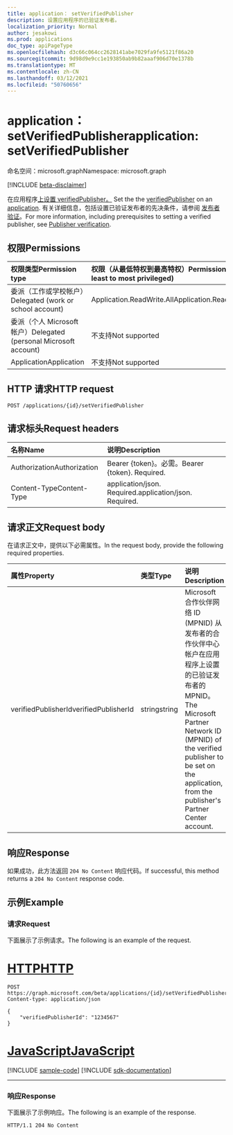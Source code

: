```yaml
---
title: application： setVerifiedPublisher
description: 设置应用程序的已验证发布者。
localization_priority: Normal
author: jesakowi
ms.prod: applications
doc_type: apiPageType
ms.openlocfilehash: d3c66c064cc2628141abe7029fa9fe5121f86a20
ms.sourcegitcommit: 9d98d9e9cc1e193850ab9b82aaaf906d70e1378b
ms.translationtype: MT
ms.contentlocale: zh-CN
ms.lasthandoff: 03/12/2021
ms.locfileid: "50760656"
---
```

# <a name="application-setverifiedpublisher"></a><span data-ttu-id="1b508-103">application： setVerifiedPublisher</span><span class="sxs-lookup"><span data-stu-id="1b508-103">application: setVerifiedPublisher</span></span>

<span data-ttu-id="1b508-104">命名空间：microsoft.graph</span><span class="sxs-lookup"><span data-stu-id="1b508-104">Namespace: microsoft.graph</span></span>

[!INCLUDE [beta-disclaimer](../../includes/beta-disclaimer.md)]

<span data-ttu-id="1b508-105">在应用程序[上设置 verifiedPublisher。](../resources/verifiedPublisher.md) [](../resources/application.md)</span><span class="sxs-lookup"><span data-stu-id="1b508-105">Set the the [verifiedPublisher](../resources/verifiedPublisher.md) on an [application](../resources/application.md).</span></span> <span data-ttu-id="1b508-106">有关详细信息，包括设置已验证发布者的先决条件，请参阅 [发布者验证](/azure/active-directory/develop/publisher-verification-overview)。</span><span class="sxs-lookup"><span data-stu-id="1b508-106">For more information, including prerequisites to setting a verified publisher, see [Publisher verification](/azure/active-directory/develop/publisher-verification-overview).</span></span>

## <a name="permissions"></a><span data-ttu-id="1b508-107">权限</span><span class="sxs-lookup"><span data-stu-id="1b508-107">Permissions</span></span>

|<span data-ttu-id="1b508-108">权限类型</span><span class="sxs-lookup"><span data-stu-id="1b508-108">Permission type</span></span>      | <span data-ttu-id="1b508-109">权限（从最低特权到最高特权）</span><span class="sxs-lookup"><span data-stu-id="1b508-109">Permissions (from least to most privileged)</span></span>              |
|:--------------------|:---------------------------------------------------------|
|<span data-ttu-id="1b508-110">委派（工作或学校帐户）</span><span class="sxs-lookup"><span data-stu-id="1b508-110">Delegated (work or school account)</span></span> | <span data-ttu-id="1b508-111">Application.ReadWrite.All</span><span class="sxs-lookup"><span data-stu-id="1b508-111">Application.ReadWrite.All</span></span> |
|<span data-ttu-id="1b508-112">委派（个人 Microsoft 帐户）</span><span class="sxs-lookup"><span data-stu-id="1b508-112">Delegated (personal Microsoft account)</span></span> | <span data-ttu-id="1b508-113">不支持</span><span class="sxs-lookup"><span data-stu-id="1b508-113">Not supported</span></span> |
|<span data-ttu-id="1b508-114">Application</span><span class="sxs-lookup"><span data-stu-id="1b508-114">Application</span></span> | <span data-ttu-id="1b508-115">不支持</span><span class="sxs-lookup"><span data-stu-id="1b508-115">Not supported</span></span> |

## <a name="http-request"></a><span data-ttu-id="1b508-116">HTTP 请求</span><span class="sxs-lookup"><span data-stu-id="1b508-116">HTTP request</span></span>

<!-- { "blockType": "ignored" } -->

```http
POST /applications/{id}/setVerifiedPublisher
```

## <a name="request-headers"></a><span data-ttu-id="1b508-117">请求标头</span><span class="sxs-lookup"><span data-stu-id="1b508-117">Request headers</span></span>

| <span data-ttu-id="1b508-118">名称</span><span class="sxs-lookup"><span data-stu-id="1b508-118">Name</span></span>           | <span data-ttu-id="1b508-119">说明</span><span class="sxs-lookup"><span data-stu-id="1b508-119">Description</span></span>                |
|:---------------|:---------------------------|
| <span data-ttu-id="1b508-120">Authorization</span><span class="sxs-lookup"><span data-stu-id="1b508-120">Authorization</span></span>  | <span data-ttu-id="1b508-p102">Bearer {token}。必需。</span><span class="sxs-lookup"><span data-stu-id="1b508-p102">Bearer {token}. Required.</span></span>  |
| <span data-ttu-id="1b508-123">Content-Type</span><span class="sxs-lookup"><span data-stu-id="1b508-123">Content-Type</span></span>   | <span data-ttu-id="1b508-p103">application/json. Required.</span><span class="sxs-lookup"><span data-stu-id="1b508-p103">application/json. Required.</span></span>|

## <a name="request-body"></a><span data-ttu-id="1b508-126">请求正文</span><span class="sxs-lookup"><span data-stu-id="1b508-126">Request body</span></span>

<span data-ttu-id="1b508-127">在请求正文中，提供以下必需属性。</span><span class="sxs-lookup"><span data-stu-id="1b508-127">In the request body, provide the following required properties.</span></span>

| <span data-ttu-id="1b508-128">属性</span><span class="sxs-lookup"><span data-stu-id="1b508-128">Property</span></span>     | <span data-ttu-id="1b508-129">类型</span><span class="sxs-lookup"><span data-stu-id="1b508-129">Type</span></span>   |<span data-ttu-id="1b508-130">说明</span><span class="sxs-lookup"><span data-stu-id="1b508-130">Description</span></span>|
|:---------------|:--------|:----------|
| <span data-ttu-id="1b508-131">verifiedPublisherId</span><span class="sxs-lookup"><span data-stu-id="1b508-131">verifiedPublisherId</span></span> | <span data-ttu-id="1b508-132">string</span><span class="sxs-lookup"><span data-stu-id="1b508-132">string</span></span> | <span data-ttu-id="1b508-133">Microsoft 合作伙伴网络 ID (MPNID) 从发布者的合作伙伴中心帐户在应用程序上设置的已验证发布者的 MPNID。</span><span class="sxs-lookup"><span data-stu-id="1b508-133">The Microsoft Partner Network ID (MPNID) of the verified publisher to be set on the application, from the publisher's Partner Center account.</span></span> |

## <a name="response"></a><span data-ttu-id="1b508-134">响应</span><span class="sxs-lookup"><span data-stu-id="1b508-134">Response</span></span>

<span data-ttu-id="1b508-135">如果成功，此方法返回 `204 No Content` 响应代码。</span><span class="sxs-lookup"><span data-stu-id="1b508-135">If successful, this method returns a `204 No Content` response code.</span></span>

## <a name="example"></a><span data-ttu-id="1b508-136">示例</span><span class="sxs-lookup"><span data-stu-id="1b508-136">Example</span></span>

### <a name="request"></a><span data-ttu-id="1b508-137">请求</span><span class="sxs-lookup"><span data-stu-id="1b508-137">Request</span></span>

<span data-ttu-id="1b508-138">下面展示了示例请求。</span><span class="sxs-lookup"><span data-stu-id="1b508-138">The following is an example of the request.</span></span>


# <a name="http"></a>[<span data-ttu-id="1b508-139">HTTP</span><span class="sxs-lookup"><span data-stu-id="1b508-139">HTTP</span></span>](#tab/http)
<!-- {
  "blockType": "request",
  "name": "application_setverifiedpublisher"
}-->

```http
POST https://graph.microsoft.com/beta/applications/{id}/setVerifiedPublisher
Content-type: application/json

{
    "verifiedPublisherId": "1234567"
}
```
# <a name="javascript"></a>[<span data-ttu-id="1b508-140">JavaScript</span><span class="sxs-lookup"><span data-stu-id="1b508-140">JavaScript</span></span>](#tab/javascript)
[!INCLUDE [sample-code](../includes/snippets/javascript/application-setverifiedpublisher-javascript-snippets.md)]
[!INCLUDE [sdk-documentation](../includes/snippets/snippets-sdk-documentation-link.md)]

---


### <a name="response"></a><span data-ttu-id="1b508-141">响应</span><span class="sxs-lookup"><span data-stu-id="1b508-141">Response</span></span>

<span data-ttu-id="1b508-142">下面展示了示例响应。</span><span class="sxs-lookup"><span data-stu-id="1b508-142">The following is an example of the response.</span></span>

<!-- {
  "blockType": "response",
  "truncated": true
} -->

```http
HTTP/1.1 204 No Content
```

<!-- uuid: e7beba93-bb0b-42ea-96c8-231aa61d755e
2020-09-09 21:16:07 UTC -->
<!-- {
  "type": "#page.annotation",
  "description": "application: setVerifiedPublisher",
  "keywords": "",
  "section": "documentation",
  "tocPath": "",
  "suppressions": []
}-->
